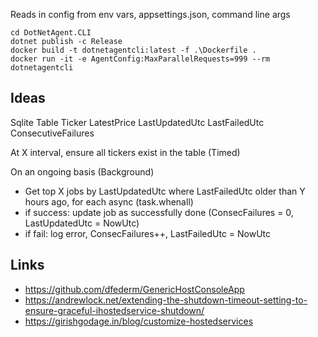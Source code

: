 Reads in config from env vars, appsettings.json, command line args

```
cd DotNetAgent.CLI
dotnet publish -c Release
docker build -t dotnetagentcli:latest -f .\Dockerfile .
docker run -it -e AgentConfig:MaxParallelRequests=999 --rm dotnetagentcli
```

## Ideas

Sqlite Table
    Ticker
    LatestPrice
    LastUpdatedUtc
    LastFailedUtc
    ConsecutiveFailures

At X interval, ensure all tickers exist in the table (Timed)

On an ongoing basis (Background)

* Get top X jobs by LastUpdatedUtc where LastFailedUtc older than Y hours ago, for each async (task.whenall)
* if success: update job as successfully done (ConsecFailures = 0, LastUpdatedUtc = NowUtc)
* if fail: log error, ConsecFailures++, LastFailedUtc = NowUtc

## Links

* https://github.com/dfederm/GenericHostConsoleApp
* https://andrewlock.net/extending-the-shutdown-timeout-setting-to-ensure-graceful-ihostedservice-shutdown/
* https://girishgodage.in/blog/customize-hostedservices